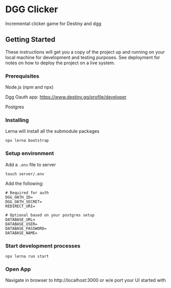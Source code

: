 # DGG Clicker

Incremental clicker game for Destiny and dgg

## Getting Started

These instructions will get you a copy of the project up and running on your local machine for development and testing purposes. See deployment for notes on how to deploy the project on a live system.

### Prerequisites

Node.js (npm and npx)

Dgg Oauth app: https://www.destiny.gg/profile/developer

Postgres

### Installing
Lerna will install all the submodule packages 

```
npx lerna bootstrap
```

### Setup environment

Add a `.env` file to server
```
touch server/.env
```

Add the following:
```
# Required for auth
DGG_OATH_ID=
DGG_OATH_SECRET=
REDIRECT_URI=

# Optional based on your postgres setup
DATABASE_URL=
DATABASE_USER=
DATABASE_PASSWORD=
DATABASE_NAME=
```

### Start development processes
```
npx lerna run start
```

### Open App
Navigate in browser to http://localhost:3000 or w/e port your UI started with
